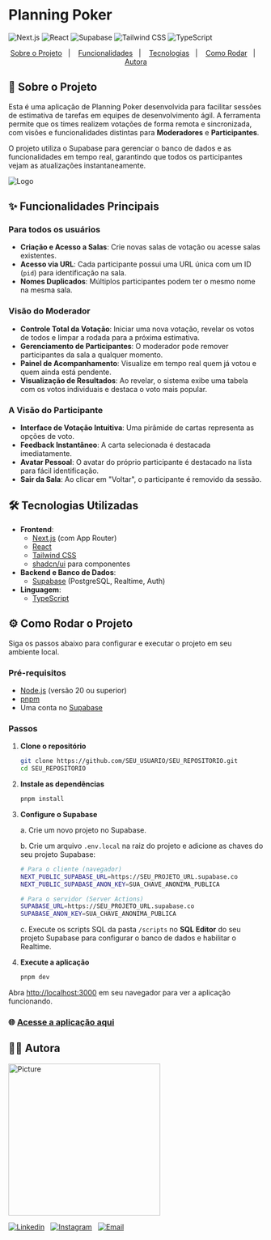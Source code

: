 # Planning Poker

![Next.js](https://img.shields.io/badge/Next.js-000000?style=plastic&logo=nextdotjs&logoColor=white)
![React](https://img.shields.io/badge/React-20232A?style=plastic&logo=react&logoColor=61DAFB)
![Supabase](https://img.shields.io/badge/Supabase-3ECF8E?style=plastic&logo=supabase&logoColor=white)
![Tailwind CSS](https://img.shields.io/badge/Tailwind_CSS-38B2AC?style=plastic&logo=tailwind-css&logoColor=white)
![TypeScript](https://img.shields.io/badge/TypeScript-007ACC?style=plastic&logo=typescript&logoColor=white)

<p align="center">
  <a href="#-sobre-o-projeto">Sobre o Projeto</a>&nbsp;&nbsp;&nbsp;|&nbsp;&nbsp;&nbsp;
  <a href="#-funcionalidades-principais">Funcionalidades</a>&nbsp;&nbsp;&nbsp;|&nbsp;&nbsp;&nbsp;
  <a href="#️-tecnologias-utilizadas">Tecnologias</a>&nbsp;&nbsp;&nbsp;|&nbsp;&nbsp;&nbsp;
  <a href="#-como-rodar-o-projeto">Como Rodar</a>&nbsp;&nbsp;&nbsp;|&nbsp;&nbsp;&nbsp;
  <a href="#-autora">Autora</a>
</p>

## 🚀 Sobre o Projeto

Esta é uma aplicação de Planning Poker desenvolvida para facilitar sessões de estimativa de tarefas em equipes de desenvolvimento ágil. A ferramenta permite que os times realizem votações de forma remota e sincronizada, com visões e funcionalidades distintas para **Moderadores** e **Participantes**.

O projeto utiliza o Supabase para gerenciar o banco de dados e as funcionalidades em tempo real, garantindo que todos os participantes vejam as atualizações instantaneamente.

![Logo](https://ik.imagekit.io/l7cwocexhc/readme/planning-poker_PTK2P9Uck.png?updatedAt=1760798984812)

## ✨ Funcionalidades Principais

### Para todos os usuários

- **Criação e Acesso a Salas**: Crie novas salas de votação ou acesse salas existentes.
- **Acesso via URL**: Cada participante possui uma URL única com um ID (`pid`) para identificação na sala.
- **Nomes Duplicados**: Múltiplos participantes podem ter o mesmo nome na mesma sala.

### Visão do Moderador

- **Controle Total da Votação**: Iniciar uma nova votação, revelar os votos de todos e limpar a rodada para a próxima estimativa.
- **Gerenciamento de Participantes**: O moderador pode remover participantes da sala a qualquer momento.
- **Painel de Acompanhamento**: Visualize em tempo real quem já votou e quem ainda está pendente.
- **Visualização de Resultados**: Ao revelar, o sistema exibe uma tabela com os votos individuais e destaca o voto mais popular.

### A Visão do Participante

- **Interface de Votação Intuitiva**: Uma pirâmide de cartas representa as opções de voto.
- **Feedback Instantâneo**: A carta selecionada é destacada imediatamente.
- **Avatar Pessoal**: O avatar do próprio participante é destacado na lista para fácil identificação.
- **Sair da Sala**: Ao clicar em "Voltar", o participante é removido da sessão.

## 🛠️ Tecnologias Utilizadas

- **Frontend**:
  - [Next.js](https://nextjs.org/) (com App Router)
  - [React](https://react.dev/)
  - [Tailwind CSS](https://tailwindcss.com/)
  - [shadcn/ui](https://ui.shadcn.com/) para componentes
- **Backend e Banco de Dados**:
  - [Supabase](https://supabase.com/) (PostgreSQL, Realtime, Auth)
- **Linguagem**:
  - [TypeScript](https://www.typescriptlang.org/)

## ⚙️ Como Rodar o Projeto

Siga os passos abaixo para configurar e executar o projeto em seu ambiente local.

### Pré-requisitos

- [Node.js](https://nodejs.org/en) (versão 20 ou superior)
- [pnpm](https://pnpm.io/installation)
- Uma conta no [Supabase](https://supabase.com/)

### Passos

1.  **Clone o repositório**

    ```bash
    git clone https://github.com/SEU_USUARIO/SEU_REPOSITORIO.git
    cd SEU_REPOSITORIO
    ```

2.  **Instale as dependências**

    ```bash
    pnpm install
    ```

3.  **Configure o Supabase**

    a. Crie um novo projeto no Supabase.

    b. Crie um arquivo `.env.local` na raiz do projeto e adicione as chaves do seu projeto Supabase:

    ```bash
    # Para o cliente (navegador)
    NEXT_PUBLIC_SUPABASE_URL=https://SEU_PROJETO_URL.supabase.co
    NEXT_PUBLIC_SUPABASE_ANON_KEY=SUA_CHAVE_ANONIMA_PUBLICA

    # Para o servidor (Server Actions)
    SUPABASE_URL=https://SEU_PROJETO_URL.supabase.co
    SUPABASE_ANON_KEY=SUA_CHAVE_ANONIMA_PUBLICA
    ```

    c. Execute os scripts SQL da pasta `/scripts` no **SQL Editor** do seu projeto Supabase para configurar o banco de dados e habilitar o Realtime.

4.  **Execute a aplicação**
    ```bash
    pnpm dev
    ```

Abra [http://localhost:3000](http://localhost:3000) em seu navegador para ver a aplicação funcionando.

### 🌐 [Acesse a aplicação aqui](https://planning-poker-nl.vercel.app/)

## 👩‍💼 Autora

<img src="https://ik.imagekit.io/l7cwocexhc/me/autora_Qd2U70jkF.png?updatedAt=1760798608999" width="300px;" alt="Picture"/>

[![Linkedin](https://img.shields.io/badge/-Linkedin-732a7b?style=plastic&logo=Linkedin&logoColor=white&link=https://www.linkedin.com/in/nlnadialigia/)](https://www.linkedin.com/in/nlnadialigia)&nbsp;&nbsp;
[![Instagram](https://img.shields.io/badge/Instagram-732a7b?style=plastic&logo=instagram&logoColor=white)](https://www.instagram.com/nl.nadia.ligia)&nbsp;&nbsp;
[![Email](https://img.shields.io/badge/-Email-732a7b?style=plastic&logo=Gmail&logoColor=white&link=mailto:nlnadialigia@gmail.com)](mailto:nlnadialigia@gmail.com)&nbsp;&nbsp;
